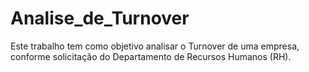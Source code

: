 # Analise_de_Turnover
Este trabalho tem como objetivo analisar o Turnover de uma empresa, conforme solicitação do Departamento de Recursos Humanos (RH). 
